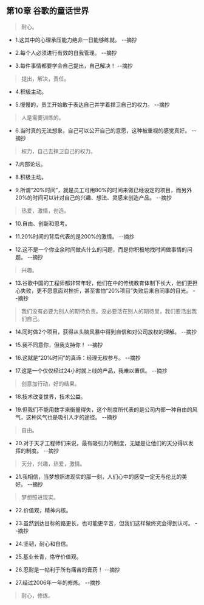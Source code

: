 ## 第10章 谷歌的童话世界

>耐心。

- 1.这其中的心理承压能力绝非一日能够练就。 --摘抄

- 2.每个人必须进行有效的自我管理。 --摘抄

- 3.每件事情都要学会自己提出，自己解决！ --摘抄

>提出，解决，责任。

- 4.积极主动。

- 5.慢慢的，员工开始敢于表达自己并学着捍卫自己的权力。 --摘抄

>人是需要训练的。

- 6.当时真的无法想象，自己可以公开自己的意愿，这种被重视的感觉真好。 --摘抄

>权力，自己去捍卫自己的权力。

- 7.内部论坛。

- 8.积极主动。

- 9.所谓“20%时间”，就是员工可用80%的时间来做已经设定的项目，而另外20%的时间可以针对自己的兴趣、想法、灵感来创造产品。 --摘抄

>热爱，激情，创造。

- 10.自由、创新和思考。

- 11.20%时间的背后代表的是200%的激情。 --摘抄

- 12.这不是一个你业余时间做点什么的问题，而是你积极地找时间做事情的问题。 --摘抄

>兴趣。

- 13.谷歌中国的工程师都非常年轻，他们在中的传统教育体制下长大，他们更担心失败，更不愿意面对挫折，甚至害怕“20%项目”失败后来自同事的目光。 --摘抄

>我们没有必要为别人的期待负责。没必要活在别人的期待里，我们要活出我们自己。

- 14.同时做2个项目，获得从头脑风暴中得到自信和对公司放权的理解。 --摘抄

- 15.我不同意你，但我支持你！ --摘抄

- 16.这就是“20%时间”的真谛：经理无权参与。 --摘抄

- 17.这是一个仅仅经过24小时就上线的产品，我难以置信。 --摘抄

>创意加行动，好的结果。

- 18.技术改变世界，技术公益。

- 19.但我们不能用数字来衡量得失，这个制度所代表的是公司内部一种自由的风气，这种风气也是吸引人才的途径。 --摘抄

>自由。

- 20.对于天才工程师们来说，最有吸引力的制度，无疑是让他们的天分得以发挥的制度。 --摘抄

>天分，兴趣，热爱，激情。

- 21.我相信，当梦想照进现实的那一刻，人们心中的感受一定无与伦比的美好。 --摘抄

>梦想照进现实。

- 22.价值观，精神内核。

- 23.虽然到达目标的路更长，也可能更辛苦，但我们这样做终究会得到认可。  --摘抄

- 24.坚韧，耐心和自信。

- 25.基业长青，恪守价值观。

- 26.忍耐是一帖利于所有痛苦的膏药！ --摘抄

- 27.经过2006年一年的修炼。 --摘抄

>耐心，修炼。
